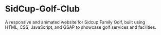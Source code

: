 # SidCup-Golf-Club
A responsive and animated website for Sidcup Family Golf, built using HTML, CSS, JavaScript, and GSAP to showcase golf services and facilities.
